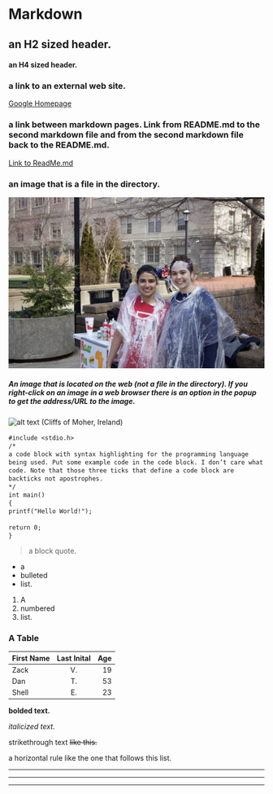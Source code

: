 # Markdown
## an H2 sized header.

#### an H4 sized header.

### a link to an external web site. 
[Google Homepage](https://www.google.com "Google" )

### a link between markdown pages. Link from README.md to the second markdown file and from the second markdown file back to the README.md.

[Link to ReadMe.md](https://github.com/bl223/GIT/blob/master/README.md )

### an image that is a file in the directory.
![alt text](Nish.Jpeg)

##### An image that is located on the web (not a file in the directory). If you right-click on an image in a web browser there is an option in the popup to get the address/URL to the image. 
![alt text](https://www.cliffsofmoher.ie/wp-content/uploads/2015/10/Weather-widget-730x538.jpg) (Cliffs of Moher, Ireland)

~~~~
#include <stdio.h>
/*
a code block with syntax highlighting for the programming language being used. Put some example code in the code block. I don’t care what code. Note that those three ticks that define a code block are backticks not apostrophes.
*/
int main()
{
printf("Hello World!");

return 0;
}
~~~~~~~~ 

> a 
> block 
> quote.

- a 
- bulleted 
- list.

1. A
4. numbered
5. list.

### A Table
|First Name|Last Inital |Age |
| ---------|:----------:| --:|
| Zack     | V.         | 19 |
| Dan      | T.         | 53 |
| Shell    | E.         | 23 |

__bolded text.__

_italicized text._

strikethrough text ~~like this.~~

a horizontal rule like the one that follows this list.
***
---
___
